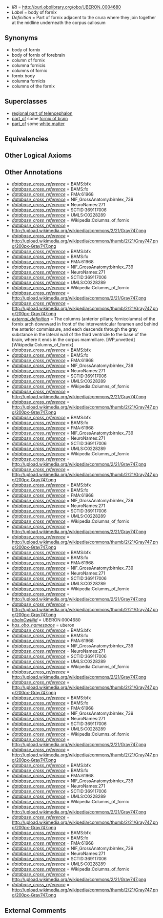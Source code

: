  * *IRI* = http://purl.obolibrary.org/obo/UBERON_0004680
 * *Label* = body of fornix
 * *Definition* = Part of fornix adjacent to the crura where they join together at the midline underneath the corpus callosum

## Synonyms

 * body of fornix
 * body of fornix of forebrain
 * column of fornix
 * columna fornicis
 * columns of fornix
 * fornix body
 * columna fornicis
 * columns of the fornix

## Superclasses

 * [regional part of telencephalon](../../UBERON/91/UBERON_0002791.md)
 * [part_of](../../BFO/50/BFO_0000050.md) some [fornix of brain](../../UBERON/52/UBERON_0000052.md)
 * [part_of](../../BFO/50/BFO_0000050.md) some [white matter](../../UBERON/16/UBERON_0002316.md)

## Equivalencies


## Other Logical Axioms


## Other Annotations

 * *[database_cross_reference](../../ef/oboInOwl#hasDbXref.md)* = BAMS:bfx
 * *[database_cross_reference](../../ef/oboInOwl#hasDbXref.md)* = BAMS:fx
 * *[database_cross_reference](../../ef/oboInOwl#hasDbXref.md)* = FMA:61968
 * *[database_cross_reference](../../ef/oboInOwl#hasDbXref.md)* = NIF_GrossAnatomy:birnlex_739
 * *[database_cross_reference](../../ef/oboInOwl#hasDbXref.md)* = NeuroNames:271
 * *[database_cross_reference](../../ef/oboInOwl#hasDbXref.md)* = SCTID:369117006
 * *[database_cross_reference](../../ef/oboInOwl#hasDbXref.md)* = UMLS:C0228289
 * *[database_cross_reference](../../ef/oboInOwl#hasDbXref.md)* = Wikipedia:Columns_of_fornix
 * *[database_cross_reference](../../ef/oboInOwl#hasDbXref.md)* = http://upload.wikimedia.org/wikipedia/commons/2/21/Gray747.png
 * *[database_cross_reference](../../ef/oboInOwl#hasDbXref.md)* = http://upload.wikimedia.org/wikipedia/commons/thumb/2/21/Gray747.png/200px-Gray747.png
 * *[database_cross_reference](../../ef/oboInOwl#hasDbXref.md)* = BAMS:bfx
 * *[database_cross_reference](../../ef/oboInOwl#hasDbXref.md)* = BAMS:fx
 * *[database_cross_reference](../../ef/oboInOwl#hasDbXref.md)* = FMA:61968
 * *[database_cross_reference](../../ef/oboInOwl#hasDbXref.md)* = NIF_GrossAnatomy:birnlex_739
 * *[database_cross_reference](../../ef/oboInOwl#hasDbXref.md)* = NeuroNames:271
 * *[database_cross_reference](../../ef/oboInOwl#hasDbXref.md)* = SCTID:369117006
 * *[database_cross_reference](../../ef/oboInOwl#hasDbXref.md)* = UMLS:C0228289
 * *[database_cross_reference](../../ef/oboInOwl#hasDbXref.md)* = Wikipedia:Columns_of_fornix
 * *[database_cross_reference](../../ef/oboInOwl#hasDbXref.md)* = http://upload.wikimedia.org/wikipedia/commons/2/21/Gray747.png
 * *[database_cross_reference](../../ef/oboInOwl#hasDbXref.md)* = http://upload.wikimedia.org/wikipedia/commons/thumb/2/21/Gray747.png/200px-Gray747.png
 * *[external_definition](../../UBPROP/01/UBPROP_0000001.md)* = The columns (anterior pillars; fornicolumns) of the fornix arch downward in front of the interventricular foramen and behind the anterior commissure, and each descends through the gray substance in the lateral wall of the third ventricle to the base of the brain, where it ends in the corpus mammillare. [WP,unvetted][Wikipedia:Columns_of_fornix].
 * *[database_cross_reference](../../ef/oboInOwl#hasDbXref.md)* = BAMS:bfx
 * *[database_cross_reference](../../ef/oboInOwl#hasDbXref.md)* = BAMS:fx
 * *[database_cross_reference](../../ef/oboInOwl#hasDbXref.md)* = FMA:61968
 * *[database_cross_reference](../../ef/oboInOwl#hasDbXref.md)* = NIF_GrossAnatomy:birnlex_739
 * *[database_cross_reference](../../ef/oboInOwl#hasDbXref.md)* = NeuroNames:271
 * *[database_cross_reference](../../ef/oboInOwl#hasDbXref.md)* = SCTID:369117006
 * *[database_cross_reference](../../ef/oboInOwl#hasDbXref.md)* = UMLS:C0228289
 * *[database_cross_reference](../../ef/oboInOwl#hasDbXref.md)* = Wikipedia:Columns_of_fornix
 * *[database_cross_reference](../../ef/oboInOwl#hasDbXref.md)* = http://upload.wikimedia.org/wikipedia/commons/2/21/Gray747.png
 * *[database_cross_reference](../../ef/oboInOwl#hasDbXref.md)* = http://upload.wikimedia.org/wikipedia/commons/thumb/2/21/Gray747.png/200px-Gray747.png
 * *[database_cross_reference](../../ef/oboInOwl#hasDbXref.md)* = BAMS:bfx
 * *[database_cross_reference](../../ef/oboInOwl#hasDbXref.md)* = BAMS:fx
 * *[database_cross_reference](../../ef/oboInOwl#hasDbXref.md)* = FMA:61968
 * *[database_cross_reference](../../ef/oboInOwl#hasDbXref.md)* = NIF_GrossAnatomy:birnlex_739
 * *[database_cross_reference](../../ef/oboInOwl#hasDbXref.md)* = NeuroNames:271
 * *[database_cross_reference](../../ef/oboInOwl#hasDbXref.md)* = SCTID:369117006
 * *[database_cross_reference](../../ef/oboInOwl#hasDbXref.md)* = UMLS:C0228289
 * *[database_cross_reference](../../ef/oboInOwl#hasDbXref.md)* = Wikipedia:Columns_of_fornix
 * *[database_cross_reference](../../ef/oboInOwl#hasDbXref.md)* = http://upload.wikimedia.org/wikipedia/commons/2/21/Gray747.png
 * *[database_cross_reference](../../ef/oboInOwl#hasDbXref.md)* = http://upload.wikimedia.org/wikipedia/commons/thumb/2/21/Gray747.png/200px-Gray747.png
 * *[database_cross_reference](../../ef/oboInOwl#hasDbXref.md)* = BAMS:bfx
 * *[database_cross_reference](../../ef/oboInOwl#hasDbXref.md)* = BAMS:fx
 * *[database_cross_reference](../../ef/oboInOwl#hasDbXref.md)* = FMA:61968
 * *[database_cross_reference](../../ef/oboInOwl#hasDbXref.md)* = NIF_GrossAnatomy:birnlex_739
 * *[database_cross_reference](../../ef/oboInOwl#hasDbXref.md)* = NeuroNames:271
 * *[database_cross_reference](../../ef/oboInOwl#hasDbXref.md)* = SCTID:369117006
 * *[database_cross_reference](../../ef/oboInOwl#hasDbXref.md)* = UMLS:C0228289
 * *[database_cross_reference](../../ef/oboInOwl#hasDbXref.md)* = Wikipedia:Columns_of_fornix
 * *[database_cross_reference](../../ef/oboInOwl#hasDbXref.md)* = http://upload.wikimedia.org/wikipedia/commons/2/21/Gray747.png
 * *[database_cross_reference](../../ef/oboInOwl#hasDbXref.md)* = http://upload.wikimedia.org/wikipedia/commons/thumb/2/21/Gray747.png/200px-Gray747.png
 * *[database_cross_reference](../../ef/oboInOwl#hasDbXref.md)* = BAMS:bfx
 * *[database_cross_reference](../../ef/oboInOwl#hasDbXref.md)* = BAMS:fx
 * *[database_cross_reference](../../ef/oboInOwl#hasDbXref.md)* = FMA:61968
 * *[database_cross_reference](../../ef/oboInOwl#hasDbXref.md)* = NIF_GrossAnatomy:birnlex_739
 * *[database_cross_reference](../../ef/oboInOwl#hasDbXref.md)* = NeuroNames:271
 * *[database_cross_reference](../../ef/oboInOwl#hasDbXref.md)* = SCTID:369117006
 * *[database_cross_reference](../../ef/oboInOwl#hasDbXref.md)* = UMLS:C0228289
 * *[database_cross_reference](../../ef/oboInOwl#hasDbXref.md)* = Wikipedia:Columns_of_fornix
 * *[database_cross_reference](../../ef/oboInOwl#hasDbXref.md)* = http://upload.wikimedia.org/wikipedia/commons/2/21/Gray747.png
 * *[database_cross_reference](../../ef/oboInOwl#hasDbXref.md)* = http://upload.wikimedia.org/wikipedia/commons/thumb/2/21/Gray747.png/200px-Gray747.png
 * *[oboInOwl#id](../../id/oboInOwl#id.md)* = UBERON:0004680
 * *[has_obo_namespace](../../ce/oboInOwl#hasOBONamespace.md)* = uberon
 * *[database_cross_reference](../../ef/oboInOwl#hasDbXref.md)* = BAMS:bfx
 * *[database_cross_reference](../../ef/oboInOwl#hasDbXref.md)* = BAMS:fx
 * *[database_cross_reference](../../ef/oboInOwl#hasDbXref.md)* = FMA:61968
 * *[database_cross_reference](../../ef/oboInOwl#hasDbXref.md)* = NIF_GrossAnatomy:birnlex_739
 * *[database_cross_reference](../../ef/oboInOwl#hasDbXref.md)* = NeuroNames:271
 * *[database_cross_reference](../../ef/oboInOwl#hasDbXref.md)* = SCTID:369117006
 * *[database_cross_reference](../../ef/oboInOwl#hasDbXref.md)* = UMLS:C0228289
 * *[database_cross_reference](../../ef/oboInOwl#hasDbXref.md)* = Wikipedia:Columns_of_fornix
 * *[database_cross_reference](../../ef/oboInOwl#hasDbXref.md)* = http://upload.wikimedia.org/wikipedia/commons/2/21/Gray747.png
 * *[database_cross_reference](../../ef/oboInOwl#hasDbXref.md)* = http://upload.wikimedia.org/wikipedia/commons/thumb/2/21/Gray747.png/200px-Gray747.png
 * *[database_cross_reference](../../ef/oboInOwl#hasDbXref.md)* = BAMS:bfx
 * *[database_cross_reference](../../ef/oboInOwl#hasDbXref.md)* = BAMS:fx
 * *[database_cross_reference](../../ef/oboInOwl#hasDbXref.md)* = FMA:61968
 * *[database_cross_reference](../../ef/oboInOwl#hasDbXref.md)* = NIF_GrossAnatomy:birnlex_739
 * *[database_cross_reference](../../ef/oboInOwl#hasDbXref.md)* = NeuroNames:271
 * *[database_cross_reference](../../ef/oboInOwl#hasDbXref.md)* = SCTID:369117006
 * *[database_cross_reference](../../ef/oboInOwl#hasDbXref.md)* = UMLS:C0228289
 * *[database_cross_reference](../../ef/oboInOwl#hasDbXref.md)* = Wikipedia:Columns_of_fornix
 * *[database_cross_reference](../../ef/oboInOwl#hasDbXref.md)* = http://upload.wikimedia.org/wikipedia/commons/2/21/Gray747.png
 * *[database_cross_reference](../../ef/oboInOwl#hasDbXref.md)* = http://upload.wikimedia.org/wikipedia/commons/thumb/2/21/Gray747.png/200px-Gray747.png
 * *[database_cross_reference](../../ef/oboInOwl#hasDbXref.md)* = BAMS:bfx
 * *[database_cross_reference](../../ef/oboInOwl#hasDbXref.md)* = BAMS:fx
 * *[database_cross_reference](../../ef/oboInOwl#hasDbXref.md)* = FMA:61968
 * *[database_cross_reference](../../ef/oboInOwl#hasDbXref.md)* = NIF_GrossAnatomy:birnlex_739
 * *[database_cross_reference](../../ef/oboInOwl#hasDbXref.md)* = NeuroNames:271
 * *[database_cross_reference](../../ef/oboInOwl#hasDbXref.md)* = SCTID:369117006
 * *[database_cross_reference](../../ef/oboInOwl#hasDbXref.md)* = UMLS:C0228289
 * *[database_cross_reference](../../ef/oboInOwl#hasDbXref.md)* = Wikipedia:Columns_of_fornix
 * *[database_cross_reference](../../ef/oboInOwl#hasDbXref.md)* = http://upload.wikimedia.org/wikipedia/commons/2/21/Gray747.png
 * *[database_cross_reference](../../ef/oboInOwl#hasDbXref.md)* = http://upload.wikimedia.org/wikipedia/commons/thumb/2/21/Gray747.png/200px-Gray747.png
 * *[database_cross_reference](../../ef/oboInOwl#hasDbXref.md)* = BAMS:bfx
 * *[database_cross_reference](../../ef/oboInOwl#hasDbXref.md)* = BAMS:fx
 * *[database_cross_reference](../../ef/oboInOwl#hasDbXref.md)* = FMA:61968
 * *[database_cross_reference](../../ef/oboInOwl#hasDbXref.md)* = NIF_GrossAnatomy:birnlex_739
 * *[database_cross_reference](../../ef/oboInOwl#hasDbXref.md)* = NeuroNames:271
 * *[database_cross_reference](../../ef/oboInOwl#hasDbXref.md)* = SCTID:369117006
 * *[database_cross_reference](../../ef/oboInOwl#hasDbXref.md)* = UMLS:C0228289
 * *[database_cross_reference](../../ef/oboInOwl#hasDbXref.md)* = Wikipedia:Columns_of_fornix
 * *[database_cross_reference](../../ef/oboInOwl#hasDbXref.md)* = http://upload.wikimedia.org/wikipedia/commons/2/21/Gray747.png
 * *[database_cross_reference](../../ef/oboInOwl#hasDbXref.md)* = http://upload.wikimedia.org/wikipedia/commons/thumb/2/21/Gray747.png/200px-Gray747.png

## External Comments

